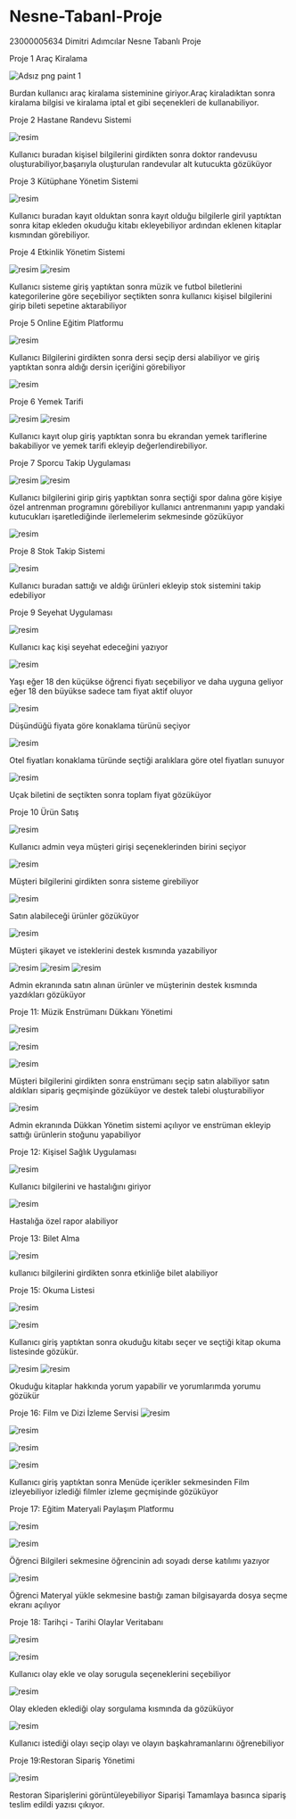 # Nesne-Tabanl-Proje
23000005634 Dimitri Adımcılar Nesne Tabanlı Proje

Proje 1 Araç Kiralama 


![Adsız png paint 1](https://github.com/dimitriadmclr/Nesne-Tabanl-Proje/assets/73696340/aeef2774-be5e-40a7-b201-78292dfeeb15)

Burdan kullanıcı araç kiralama sisteminine giriyor.Araç kiraladıktan sonra kiralama bilgisi ve kiralama iptal et gibi seçenekleri de kullanabiliyor.

Proje 2  Hastane Randevu Sistemi



![resim](https://github.com/dimitriadmclr/Nesne-Tabanl-Proje/assets/73696340/2fa0aa33-3198-4d66-828f-ce5e0041c761)



Kullanıcı buradan kişisel bilgilerini girdikten sonra doktor randevusu oluşturabiliyor,başarıyla oluşturulan randevular alt kutucukta gözüküyor

Proje 3 Kütüphane Yönetim Sistemi



![resim](https://github.com/dimitriadmclr/Nesne-Tabanl-Proje/assets/73696340/3ac39f0a-8679-40e8-aac8-7254908435e6)


Kullanıcı buradan kayıt olduktan sonra kayıt olduğu bilgilerle giril yaptıktan sonra kitap ekleden okuduğu kitabı ekleyebiliyor ardından eklenen kitaplar kısmından görebiliyor.

Proje 4 Etkinlik Yönetim Sistemi



![resim](https://github.com/dimitriadmclr/Nesne-Tabanl-Proje/assets/73696340/e4f54fb5-c50c-4481-858b-c3a136b37ea9)
![resim](https://github.com/dimitriadmclr/Nesne-Tabanl-Proje/assets/73696340/bab18e5f-4460-48b6-b062-ef7e2f497a71)


Kullanıcı sisteme giriş yaptıktan sonra müzik ve futbol biletlerini kategorilerine göre seçebiliyor seçtikten sonra kullanıcı kişisel bilgilerini girip bileti sepetine aktarabiliyor

Proje 5 Online Eğitim Platformu 


![resim](https://github.com/dimitriadmclr/Nesne-Tabanl-Proje/assets/73696340/1fd163b7-5b59-467c-9dec-d173dabc86e1)



Kullanıcı Bilgilerini girdikten sonra dersi seçip dersi alabiliyor ve giriş yaptıktan sonra aldığı dersin içeriğini görebiliyor



![resim](https://github.com/dimitriadmclr/Nesne-Tabanl-Proje/assets/73696340/67b933b8-f9f5-4fe1-8372-159271b5ba7d)



Proje 6 Yemek Tarifi 


![resim](https://github.com/dimitriadmclr/Nesne-Tabanl-Proje/assets/73696340/8fa2f94b-5881-490f-b19a-46e800e452e4)
![resim](https://github.com/dimitriadmclr/Nesne-Tabanl-Proje/assets/73696340/a26724e9-18ac-4c70-b915-9a8d43a6de19)



Kullanıcı kayıt olup giriş yaptıktan sonra bu ekrandan yemek tariflerine bakabiliyor ve yemek tarifi ekleyip değerlendirebiliyor.



Proje 7 Sporcu Takip Uygulaması



![resim](https://github.com/dimitriadmclr/Nesne-Tabanl-Proje/assets/73696340/a77f4d9a-7347-43c1-a70b-71a6798b8b3c)
![resim](https://github.com/dimitriadmclr/Nesne-Tabanl-Proje/assets/73696340/17b736f4-6ce2-4c55-9563-cb3cc9f2b383)


Kullanıcı bilgilerini girip giriş yaptıktan sonra seçtiği spor dalına göre kişiye özel antrenman programını görebiliyor kullanıcı antrenmanını yapıp yandaki kutucukları işaretlediğinde ilerlemelerim sekmesinde gözüküyor


![resim](https://github.com/dimitriadmclr/Nesne-Tabanl-Proje/assets/73696340/6772e731-44b1-48c6-9ed4-793dee7c52c5)



Proje 8 Stok Takip Sistemi


![resim](https://github.com/dimitriadmclr/Nesne-Tabanl-Proje/assets/73696340/1962fb10-130a-4f65-ad13-4e0bc9aabd10)


Kullanıcı buradan sattığı ve aldığı ürünleri ekleyip stok sistemini takip edebiliyor 


Proje 9 Seyehat Uygulaması


![resim](https://github.com/dimitriadmclr/Nesne-Tabanl-Proje/assets/73696340/439bd159-6355-4639-8fab-04ea66a85575)


Kullanıcı kaç kişi seyehat edeceğini yazıyor


![resim](https://github.com/dimitriadmclr/Nesne-Tabanl-Proje/assets/73696340/508dad89-9d0a-4d8f-bd1c-e36e2e969403)


Yaşı eğer 18 den küçükse öğrenci fiyatı seçebiliyor ve daha uyguna geliyor eğer 18 den büyükse sadece tam fiyat aktif oluyor


![resim](https://github.com/dimitriadmclr/Nesne-Tabanl-Proje/assets/73696340/f7b4d7a1-643b-42c8-8f1b-0daeccd1e575)


Düşündüğü fiyata göre konaklama türünü seçiyor


![resim](https://github.com/dimitriadmclr/Nesne-Tabanl-Proje/assets/73696340/c6ff675c-5ae9-4b4a-b8c3-07c44596f9ae)


Otel fiyatları konaklama türünde seçtiği aralıklara göre otel fiyatları sunuyor


![resim](https://github.com/dimitriadmclr/Nesne-Tabanl-Proje/assets/73696340/bb6ee784-c25c-4772-bae1-17c794b50665)


Uçak biletini de seçtikten sonra toplam fiyat gözüküyor


Proje 10 Ürün Satış


![resim](https://github.com/dimitriadmclr/Nesne-Tabanl-Proje/assets/73696340/bac48d03-533a-4989-bc0a-f29a29961de1)


Kullanıcı admin veya müşteri girişi seçeneklerinden birini seçiyor


![resim](https://github.com/dimitriadmclr/Nesne-Tabanl-Proje/assets/73696340/4373496f-ff3a-4ab3-b405-34174eb15be6)


Müşteri bilgilerini girdikten sonra sisteme girebiliyor


![resim](https://github.com/dimitriadmclr/Nesne-Tabanl-Proje/assets/73696340/6317f752-3b32-45a6-a6b3-91f16b89bec2)


Satın alabileceği ürünler gözüküyor


![resim](https://github.com/dimitriadmclr/Nesne-Tabanl-Proje/assets/73696340/87252cc4-c54a-4c84-aeeb-9739d366eb99)

Müşteri şikayet ve isteklerini destek kısmında yazabiliyor

![resim](https://github.com/dimitriadmclr/Nesne-Tabanl-Proje/assets/73696340/e7d327be-ef9f-4ea5-baec-525fd44e0e67)
![resim](https://github.com/dimitriadmclr/Nesne-Tabanl-Proje/assets/73696340/5b6d9711-c81a-4b5e-8749-d922ca1f6ff0)
![resim](https://github.com/dimitriadmclr/Nesne-Tabanl-Proje/assets/73696340/59440afc-4e23-49f2-97c9-423d17337d60)



Admin ekranında satın alınan ürünler ve müşterinin destek kısmında yazdıkları gözüküyor



Proje 11: Müzik Enstrümanı Dükkanı Yönetimi


![resim](https://github.com/dimitriadmclr/Nesne-Tabanl-Proje/assets/73696340/3dd806d1-a515-42b9-9d2d-d218d7db323f)

![resim](https://github.com/dimitriadmclr/Nesne-Tabanl-Proje/assets/73696340/3dd806d1-a515-42b9-9d2d-d218d7db323f)

![resim](https://github.com/dimitriadmclr/Nesne-Tabanl-Proje/assets/73696340/443c9efe-7087-424c-a59e-0571f5402384)


Müşteri bilgilerini girdikten sonra enstrümanı seçip satın alabiliyor satın aldıkları sipariş geçmişinde gözüküyor ve destek talebi oluşturabiliyor

![resim](https://github.com/dimitriadmclr/Nesne-Tabanl-Proje/assets/73696340/7ee9f25a-e3af-45cd-852b-8f8b9a06eb70)

Admin ekranında Dükkan Yönetim sistemi açılıyor ve enstrüman ekleyip sattığı ürünlerin stoğunu yapabiliyor




Proje 12: Kişisel Sağlık Uygulaması


![resim](https://github.com/dimitriadmclr/Nesne-Tabanl-Proje/assets/73696340/ccfaee4f-a9ba-46d7-a15f-839c00abd6a2)

Kullanıcı bilgilerini ve hastalığını giriyor

![resim](https://github.com/dimitriadmclr/Nesne-Tabanl-Proje/assets/73696340/87317a4a-5082-4191-b05f-82e935584dd4)


Hastalığa özel rapor alabiliyor



Proje 13: Bilet Alma


![resim](https://github.com/dimitriadmclr/Nesne-Tabanl-Proje/assets/73696340/8b991957-89f5-46fc-b364-4a5efa78aa30)


kullanıcı bilgilerini girdikten sonra etkinliğe bilet alabiliyor



Proje 15: Okuma Listesi

![resim](https://github.com/dimitriadmclr/Nesne-Tabanl-Proje/assets/73696340/340f054b-3bdf-4507-9ede-8eb5faf2fc1b)

![resim](https://github.com/dimitriadmclr/Nesne-Tabanl-Proje/assets/73696340/615bdf4e-9e88-4569-9281-ef8a9bcef95f)

Kullanıcı giriş yaptıktan sonra okuduğu kitabı seçer ve seçtiği kitap okuma listesinde gözükür.

![resim](https://github.com/dimitriadmclr/Nesne-Tabanl-Proje/assets/73696340/bb5f7910-74bd-4f09-bb39-551506f7c231)
![resim](https://github.com/dimitriadmclr/Nesne-Tabanl-Proje/assets/73696340/c62be836-45a6-4193-ab1d-db6645d47cb2)

Okuduğu kitaplar hakkında yorum yapabilir ve yorumlarımda yorumu gözükür



Proje 16: Film ve Dizi İzleme Servisi
![resim](https://github.com/dimitriadmclr/Nesne-Tabanl-Proje/assets/73696340/876fd135-5b24-443a-bb9c-24286cee9c42)

![resim](https://github.com/dimitriadmclr/Nesne-Tabanl-Proje/assets/73696340/0ca2b622-b34b-4301-a7d4-ab08f8fc15f3)

![resim](https://github.com/dimitriadmclr/Nesne-Tabanl-Proje/assets/73696340/52291b57-d71b-49d6-bf36-e2b1f2f3887d)

![resim](https://github.com/dimitriadmclr/Nesne-Tabanl-Proje/assets/73696340/e2339ceb-fd99-4421-8639-841e33999b96)


Kullanıcı giriş yaptıktan sonra Menüde içerikler sekmesinden Film izleyebiliyor izlediği filmler izleme geçmişinde gözüküyor


Proje 17: Eğitim Materyali Paylaşım Platformu

![resim](https://github.com/dimitriadmclr/Nesne-Tabanl-Proje/assets/73696340/d59be1af-10f3-4142-b290-4f4992101a75)

![resim](https://github.com/dimitriadmclr/Nesne-Tabanl-Proje/assets/73696340/47930950-9640-495e-8feb-63ff360281e6)

Öğrenci Bilgileri sekmesine öğrencinin adı soyadı derse katılımı yazıyor

![resim](https://github.com/dimitriadmclr/Nesne-Tabanl-Proje/assets/73696340/4b2c7fda-ec64-44ab-83bf-73e12a525326)


Öğrenci Materyal yükle sekmesine bastığı zaman bilgisayarda dosya seçme ekranı açılıyor



Proje 18: Tarihçi - Tarihi Olaylar Veritabanı


![resim](https://github.com/dimitriadmclr/Nesne-Tabanl-Proje/assets/73696340/27b781b3-e46f-4829-ae39-9dafe4a56bcb)

![resim](https://github.com/dimitriadmclr/Nesne-Tabanl-Proje/assets/73696340/1ad9e37b-d20b-4ef5-a04a-673f345f42d4)

Kullanıcı olay ekle ve olay sorugula seçeneklerini seçebiliyor

![resim](https://github.com/dimitriadmclr/Nesne-Tabanl-Proje/assets/73696340/9fd0cdd8-fbab-4b93-b97b-46b5afb1f4c9)

Olay ekleden eklediği olay sorgulama kısmında da gözüküyor

![resim](https://github.com/dimitriadmclr/Nesne-Tabanl-Proje/assets/73696340/edf2626b-3e11-4aa5-9670-77d527dcc53d)

Kullanıcı istediği olayı seçip olayı ve olayın başkahramanlarını öğrenebiliyor



Proje 19:Restoran Sipariş Yönetimi

![resim](https://github.com/dimitriadmclr/Nesne-Tabanl-Proje/assets/73696340/8806312c-bacc-4197-9b09-8f8d8018bd37)


Restoran Siparişlerini görüntüleyebiliyor Siparişi Tamamlaya basınca sipariş teslim edildi yazısı çıkıyor.










